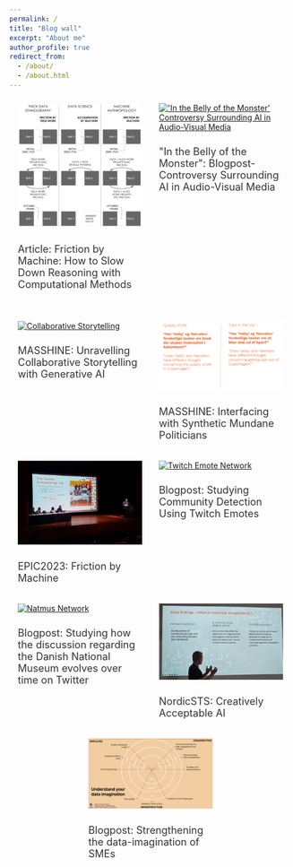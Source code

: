 ```yaml
---
permalink: /
title: "Blog wall"
excerpt: "About me"
author_profile: true
redirect_from: 
  - /about/
  - /about.html
---
```


<style>
  /* Base styles for all devices */
  .responsive-div {
    flex-basis: 48%; /* initially set to take almost half of the row */
    max-width: 48%; /* aligns with flex-basis */
    box-sizing: border-box; /* includes padding and border in the element's total width and height */
    padding: 10px; /* space inside the div */
    margin-bottom: 20px; /* extra space at the bottom of each div */
  }

  img {
    width: 100%; /* makes images responsive */
    height: auto; /* maintains aspect ratio */
  }

  h2 {
    font-size: 18px; /* suitable font size for desktop */
    font-weight: normal; /* normal font weight */
    color: #333; /* dark gray color for text */
  }

  /* Styles for devices with a max-width of 768px (tablets and mobile phones) */
  @media (max-width: 768px) {
    .responsive-div {
      flex-basis: 100%; /* each div takes full width of the viewport */
      max-width: 100%; /* aligns with flex-basis */
      padding: 15px; /* slightly larger padding */
    }

    h2 {
      font-size: 16px; /* reduced font size for better space utilization on smaller screens */
    }
  }

  /* Additional styles for handling device orientation */
  @media (max-width: 768px) and (orientation: landscape) {
    .responsive-div {
      flex-basis: 50%; /* in landscape, each div takes about half the width */
      max-width: 50%; /* aligns with flex-basis */
    }

    h2 {
      font-size: 18px; /* restores larger font size for landscape orientation */
    }
  }
</style>

<div style="display: flex; flex-wrap: wrap; justify-content: space-around;">
    <div class="responsive-div">
    <a href="https://johansoltoft.github.io//publications/2010-10-01-paper-title-number-2.md/">
      <img src="/images/EPIC-computationelANTRO.png" alt="Diagram Computational Anthropology" style="width: 100%; height: auto;">
    </a>
    <h2 style="font-size: 18px; font-weight: normal; color: #333;">Article: Friction by Machine: How to Slow Down Reasoning with Computational Methods</h2>
  </div>
  
  <div style="flex: 1 1 48%; max-width: 48%; box-sizing: border-box; padding: 10px;">
    <a href="https://johansoltoft.github.io//publications/2015-10-01-paper-title-number-4.md/">
      <img src="/images/Bellyofthemonster.gif" alt="'In the Belly of the Monster' Controversy Surrounding AI in Audio-Visual Media"     style="width: 100%; height: auto;">
    </a>
    <h2 style="font-size: 18px; font-weight: normal; color: #333;">"In the Belly of the Monster": Blogpost-Controversy Surrounding AI in Audio-Visual Media</h2>
  </div>
  
  <div style="flex: 1 1 48%; max-width: 48%; box-sizing: border-box; padding: 10px;">
    <a href="https://johansoltoft.github.io//talks/2012-03-01-talk-9">
      <img src="/images/D&D.png" alt="Collaborative Storytelling" style="width: 100%; height: auto;">
    </a>
    <h2 style="font-size: 18px; font-weight: normal; color: #333;">MASSHINE: Unravelling Collaborative Storytelling with Generative AI</h2>
  </div>
  
  <div style="flex: 1 1 48%; max-width: 48%; box-sizing: border-box; padding: 10px;">
    <a href="https://johansoltoft.github.io//talks/2012-03-01-talk-7">
      <img src="/images/Syn-politicans.png" alt="Synthetic Politicians" style="width: 100%; height: auto;">
    </a>
    <h2 style="font-size: 18px; font-weight: normal; color: #333;">MASSHINE: Interfacing with Synthetic Mundane Politicians</h2>
  </div>
  
  <div style="flex: 1 1 48%; max-width: 48%; box-sizing: border-box; padding: 10px;">
    <a href="https://johansoltoft.github.io//talks/2012-03-01-talk-1">
      <img src="/images/Epic2-646.jpg" alt="Conference" style="width: 100%; height: auto;">
    </a>
    <h2 style="font-size: 18px; font-weight: normal; color: #333;">EPIC2023: Friction by Machine</h2>
  </div>
  
  <div style="flex: 1 1 48%; max-width: 48%; box-sizing: border-box; padding: 10px;">
    <a href="https://johansoltoft.github.io//publications/2015-10-01-paper-title-number-3.md/">
      <img src="/images/twitchnetwork.png" alt="Twitch Emote Network" style="width: 100%; height: auto;">
    </a>
    <h2 style="font-size: 18px; font-weight: normal; color: #333;">Blogpost: Studying Community Detection Using Twitch Emotes</h2>
  </div>
  
  <div style="flex: 1 1 48%; max-width: 48%; box-sizing: border-box; padding: 10px;">
    <a href="https://johansoltoft.github.io//publications/2015-10-01-paper-title-number-3.md/">
      <img src="/images/a1a4033a-e5ea-494a-a06f-7b8bde5c1a81.gif" alt="Natmus Network" style="width: 100%; height: auto;">
    </a>
    <h2 style="font-size: 18px; font-weight: normal; color: #333;">Blogpost: Studying how the discussion regarding the Danish National Museum evolves over time on Twitter</h2>
  </div>
  
  <div style="flex: 1 1 48%; max-width: 48%; box-sizing: border-box; padding: 10px;">
    <a href="https://johansoltoft.github.io//talks/2014-03-01-talk-3">
      <img src="/images/NordicSTS.jpg" alt="NordicSTS" style="width: 100%; height: auto;">
    </a>
    <h2 style="font-size: 18px; font-weight: normal; color: #333;">NordicSTS: Creatively Acceptable AI</h2>
  </div>
  
  <div style="flex: 1 1 48%; max-width: 48%; box-sizing: border-box; padding: 10px;">
    <a href="https://johansoltoft.github.io//publications/2009-10-01-paper-title-number-1.md/">
      <img src="/images/dataimaga.png" alt="Data Imagination Diagram" style="width: 100%; height: auto;">
    </a>
    <h2 style="font-size: 18px; font-weight: normal; color: #333;">Blogpost: Strengthening the data-imagination of SMEs</h2>
  </div>

</div>


